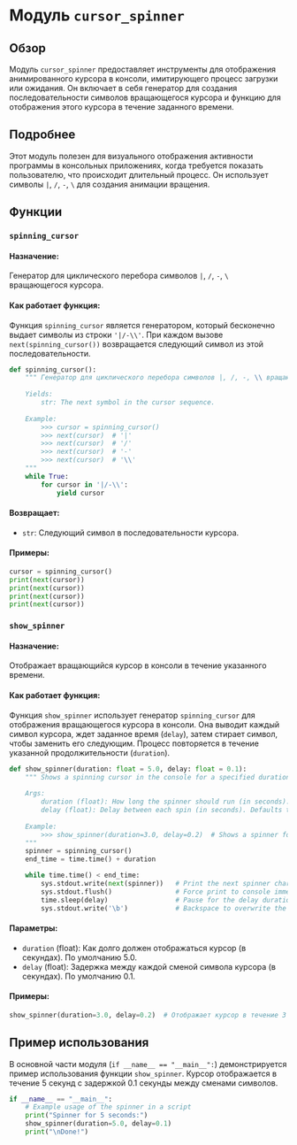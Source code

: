 # Модуль `cursor_spinner`

## Обзор

Модуль `cursor_spinner` предоставляет инструменты для отображения анимированного курсора в консоли, имитирующего процесс загрузки или ожидания. Он включает в себя генератор для создания последовательности символов вращающегося курсора и функцию для отображения этого курсора в течение заданного времени.

## Подробнее

Этот модуль полезен для визуального отображения активности программы в консольных приложениях, когда требуется показать пользователю, что происходит длительный процесс. Он использует символы `|`, `/`, `-`, `\` для создания анимации вращения.

## Функции

### `spinning_cursor`

#### Назначение:
Генератор для циклического перебора символов `|`, `/`, `-`, `\` вращающегося курсора.

#### Как работает функция:
Функция `spinning_cursor` является генератором, который бесконечно выдает символы из строки `'|/-\\'`. При каждом вызове `next(spinning_cursor())` возвращается следующий символ из этой последовательности.

```python
def spinning_cursor():
    """ Генератор для циклического перебора символов |, /, -, \\ вращающегося курсора.
    
    Yields:
        str: The next symbol in the cursor sequence.
    
    Example:
        >>> cursor = spinning_cursor()
        >>> next(cursor)  # '|'
        >>> next(cursor)  # '/'
        >>> next(cursor)  # '-'
        >>> next(cursor)  # '\\'
    """
    while True:
        for cursor in '|/-\\':
            yield cursor
```

#### Возвращает:
- `str`: Следующий символ в последовательности курсора.

#### Примеры:
```python
cursor = spinning_cursor()
print(next(cursor))
print(next(cursor))
print(next(cursor))
print(next(cursor))
```

### `show_spinner`

#### Назначение:
Отображает вращающийся курсор в консоли в течение указанного времени.

#### Как работает функция:
Функция `show_spinner` использует генератор `spinning_cursor` для отображения вращающегося курсора в консоли. Она выводит каждый символ курсора, ждет заданное время (`delay`), затем стирает символ, чтобы заменить его следующим. Процесс повторяется в течение указанной продолжительности (`duration`).

```python
def show_spinner(duration: float = 5.0, delay: float = 0.1):
    """ Shows a spinning cursor in the console for a specified duration.
    
    Args:
        duration (float): How long the spinner should run (in seconds). Defaults to 5.0.
        delay (float): Delay between each spin (in seconds). Defaults to 0.1.
    
    Example:
        >>> show_spinner(duration=3.0, delay=0.2)  # Shows a spinner for 3 seconds
    """
    spinner = spinning_cursor()
    end_time = time.time() + duration

    while time.time() < end_time:
        sys.stdout.write(next(spinner))   # Print the next spinner character
        sys.stdout.flush()                # Force print to console immediately
        time.sleep(delay)                 # Pause for the delay duration
        sys.stdout.write('\b')            # Backspace to overwrite the character
```

#### Параметры:
- `duration` (float): Как долго должен отображаться курсор (в секундах). По умолчанию 5.0.
- `delay` (float): Задержка между каждой сменой символа курсора (в секундах). По умолчанию 0.1.

#### Примеры:
```python
show_spinner(duration=3.0, delay=0.2)  # Отображает курсор в течение 3 секунд
```

## Пример использования

В основной части модуля (`if __name__ == "__main__":`) демонстрируется пример использования функции `show_spinner`. Курсор отображается в течение 5 секунд с задержкой 0.1 секунды между сменами символов.

```python
if __name__ == "__main__":
    # Example usage of the spinner in a script
    print("Spinner for 5 seconds:")
    show_spinner(duration=5.0, delay=0.1)
    print("\nDone!")